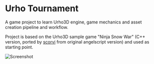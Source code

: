 # Urho Tournament

A game project to learn Urho3D engine, game mechanics and asset creation pipeline and workflow.  

Project is based on the Urho3D sample game "Ninja Snow War" (C++ version, ported  by [scorvi] from original angelscript version) and used as starting point.

![Screenshot](https://github.com/fredakilla/UrhoTournament/blob/master/UrhoTournament.jpg)


[scorvi]: <https://github.com/scorvi/Urho3DSamples>
